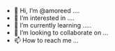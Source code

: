 - 👋 Hi, I’m @amoreed ....
- 👀 I’m interested in ....
- 🌱 I’m currently learning .....
- 💞️ I’m looking to collaborate on ...
- 📫 How to reach me ...

<!---
amoreed/amoreed is a ✨ special ✨ repository because its `README.md` (this file) appears on your GitHub profile.
You can click the Preview link to take a look at your changes.
--->
